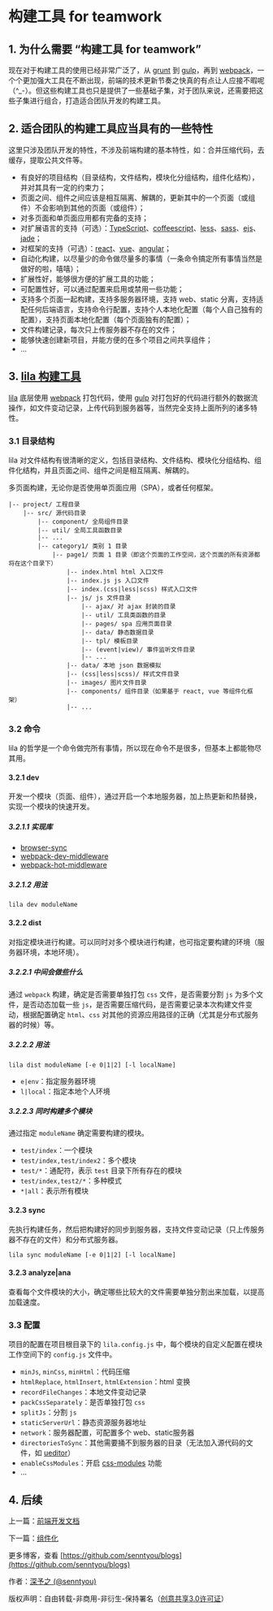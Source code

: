 # 构建工具 for teamwork

## 1. 为什么需要 “构建工具 for teamwork”

现在对于构建工具的使用已经非常广泛了，从 [grunt](https://github.com/gruntjs/grunt) 到 [gulp](https://github.com/gulpjs/gulp)，再到 [webpack](https://github.com/webpack/webpack)，一个个更加强大工具在不断出现，前端的技术更新节奏之快真的有点让人应接不暇呢（^_-）。但这些构建工具也只是提供了一些基础子集，对于团队来说，还需要把这些子集进行组合，打造适合团队开发的构建工具。

## 2. 适合团队的构建工具应当具有的一些特性

这里只涉及团队开发的特性，不涉及前端构建的基本特性，如：合并压缩代码，去缓存，提取公共文件等。

* 有良好的项目结构（目录结构，文件结构，模块化分组结构，组件化结构），并对其具有一定的约束力；
* 页面之间、组件之间应该是相互隔离、解耦的，更新其中的一个页面（或组件）不会影响到其他的页面（或组件）；
* 对多页面和单页面应用都有完备的支持；
* 对扩展语言的支持（可选）：[TypeScript](https://github.com/Microsoft/TypeScript)、[coffeescript](https://github.com/jashkenas/coffeescript)、[less](https://github.com/less/less.js)、[sass](https://github.com/sass/sass)、[ejs](https://github.com/tj/ejs)、[jade](http://jade-lang.com/)；
* 对框架的支持（可选）：[react](https://github.com/facebook/react)、[vue](https://github.com/vuejs/vue)、[angular](https://github.com/angular/angular)；
* 自动化构建，以尽量少的命令做尽量多的事情（一条命令搞定所有事情当然是做好的啦，嘻嘻）；
* 扩展性好，能够很方便的扩展工具的功能；
* 可配置性好，可以通过配置来启用或禁用一些功能；
* 支持多个页面一起构建，支持多服务器环境，支持 web、static 分离，支持适配任何后端语言，支持命令行配置，支持个人本地化配置（每个人自己独有的配置），支持页面本地化配置（每个页面独有的配置）；
* 文件构建记录，每次只上传服务器不存在的文件；
* 能够快速创建新项目，并能方便的在多个项目之间共享组件；
* ...

## 3. [lila 构建工具](https://github.com/senntyou/lila)

[lila](https://github.com/senntyou/lila) 底层使用 [webpack](https://github.com/webpack/webpack) 打包代码，使用 [gulp](https://github.com/gulpjs/gulp) 对打包好的代码进行额外的数据流操作，如文件变动记录，上传代码到服务器等，当然完全支持上面所列的诸多特性。

### 3.1 目录结构

lila 对文件结构有很清晰的定义，包括目录结构、文件结构、模块化分组结构、组件化结构，并且页面之间、组件之间是相互隔离、解耦的。

多页面构建，无论你是否使用单页面应用（SPA），或者任何框架。

```
|-- project/ 工程目录
    |-- src/ 源代码目录
        |-- component/ 全局组件目录
        |-- util/ 全局工具函数目录
        |-- ...
        |-- category1/ 类别 1 目录
            |-- page1/ 页面 1 目录（即这个页面的工作空间，这个页面的所有资源都将在这个目录下）
                |-- index.html html 入口文件
                |-- index.js js 入口文件
                |-- index.(css|less|scss) 样式入口文件
                |-- js/ js 文件目录
                    |-- ajax/ 对 ajax 封装的目录
                    |-- util/ 工具类函数的目录
                    |-- pages/ spa 应用页面目录
                    |-- data/ 静态数据目录
                    |-- tpl/ 模板目录
                    |-- (event|view)/ 事件监听文件目录
                    |-- ...
                |-- data/ 本地 json 数据模拟
                |-- (css|less|scss)/ 样式文件目录
                |-- images/ 图片文件目录
                |-- components/ 组件目录（如果基于 react, vue 等组件化框架）
                |-- ...
```

### 3.2 命令

lila 的哲学是一个命令做完所有事情，所以现在命令不是很多，但基本上都能物尽其用。

#### 3.2.1 dev

开发一个模块（页面、组件），通过开启一个本地服务器，加上热更新和热替换，实现一个模块的快速开发。

##### 3.2.1.1 实现库

* [browser-sync](https://github.com/BrowserSync/browser-sync)
* [webpack-dev-middleware](https://github.com/webpack/webpack-dev-middleware)
* [webpack-hot-middleware](https://github.com/webpack-contrib/webpack-hot-middleware)

##### 3.2.1.2 用法

```
lila dev moduleName
```

#### 3.2.2 dist

对指定模块进行构建。可以同时对多个模块进行构建，也可指定要构建的环境（服务器环境，本地环境）。

##### 3.2.2.1 中间会做些什么

通过 `webpack` 构建，确定是否需要单独打包 `css` 文件，是否需要分割 `js` 为多个文件，是否动态加载一些 `js`，是否需要压缩代码，是否需要记录本次构建文件变动，根据配置确定 `html`、`css` 对其他的资源应用路径的正确（尤其是分布式服务器的时候）等。

##### 3.2.2.2 用法

```
lila dist moduleName [-e 0|1|2] [-l localName]
```

* `e|env`：指定服务器环境
* `l|local`：指定本地个人环境

##### 3.2.2.3 同时构建多个模块

通过指定 `moduleName` 确定需要构建的模块。

* `test/index`：一个模块
* `test/index,test/index2`：多个模块
* `test/*`：通配符，表示 `test` 目录下所有存在的模块
* `test/index,test2/*`：多种模式
* `*|all`：表示所有模块

#### 3.2.3 sync

先执行构建任务，然后把构建好的同步到服务器，支持文件变动记录（只上传服务器不存在的文件）和分布式服务器。

```
lila sync moduleName [-e 0|1|2] [-l localName]
```

#### 3.2.3 analyze|ana

查看每个文件模块的大小，确定哪些比较大的文件需要单独分割出来加载，以提高加载速度。

### 3.3 配置

项目的配置在项目根目录下的 `lila.config.js` 中，每个模块的自定义配置在模块工作空间下的 `config.js` 文件中。

* `minJs`, `minCss`, `minHtml`：代码压缩
* `htmlReplace`, `htmlInsert`, `htmlExtension`：html 变换
* `recordFileChanges`：本地文件变动记录
* `packCssSeparately`：是否单独打包 `css`
* `splitJs`：分割 `js`
* `staticServerUrl`：静态资源服务器地址
* `network`：服务器配置，可配置多个 web、static服务器
* `directoriesToSync`：其他需要捅不到服务器的目录（无法加入源代码的文件，如 [ueditor](http://ueditor.baidu.com/website/)）
* `enableCssModules`：开启 [css-modules](https://github.com/css-modules/css-modules) 功能
* ...

## 4. 后续

上一篇：[前端开发文档](https://github.com/senntyou/blogs/blob/master/architecture/4.md)

下一篇：[组件化](https://github.com/senntyou/blogs/blob/master/architecture/6.md)


更多博客，查看 [https://github.com/senntyou/blogs](https://github.com/senntyou/blogs)

作者：[深予之 (@senntyou)](https://github.com/senntyou)

版权声明：自由转载-非商用-非衍生-保持署名（[创意共享3.0许可证](https://creativecommons.org/licenses/by-nc-nd/3.0/deed.zh)）
